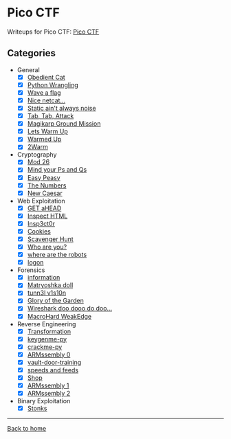 # Pico CTF
Writeups for Pico CTF: [Pico CTF](https://picoctf.org/)

## Categories
- General
  - [X] [Obedient Cat](General/Obedient%20Cat.md)
  - [X] [Python Wrangling](General/Python%20Wrangling.md)
  - [X] [Wave a flag](General/Wave%20a%20flag.md)
  - [X] [Nice netcat...](General/Nice%20netcat....md)
  - [X] [Static ain't always noise](General/Static%20ain't%20always%20noise.md)
  - [X] [Tab, Tab, Attack](General/Tab,%20Tab,%20Attack.md)
  - [X] [Magikarp Ground Mission](General/Magikarp%20Ground%20Mission.md)
  - [X] [Lets Warm Up](General/Lets%20Warm%20Up.md)
  - [X] [Warmed Up](General/Warmed%20Up.md)
  - [X] [2Warm](General/2Warm.md)
- Cryptography
  - [X] [Mod 26](Crypthography/Mod%2026.md)
  - [X] [Mind your Ps and Qs](Crypthography/Mind%20your%20Ps%20and%20Qs.md)
  - [X] [Easy Peasy](Crypthography/Easy%20Peasy.md)
  - [X] [The Numbers](Crypthography/The%20Numbers.md)
  - [X] [New Caesar](Crypthography/New%20Caesar.md)
- Web Exploitation
  - [X] [GET aHEAD](Web%20Exploitation/GET%20aHEAD.md)
  - [X] [Inspect HTML](Web%20Exploitation/Inspect%20HTML.md)
  - [X] [Insp3ct0r](Web%20Exploitation/Insp3ct0r.md)
  - [X] [Cookies](Web%20Exploitation/Cookies.md)
  - [X] [Scavenger Hunt](Web%20Exploitation/Scavenger%20Hunt.md)
  - [X] [Who are you?](Web%20Exploitation/Who%20are%20you.md)
  - [X] [where are the robots](Web%20Exploitation/where%20are%20the%20robots.md)
  - [X] [logon](Web%20Exploitation/logon.md)
- Forensics
  - [X] [information](Forensics/information.md)
  - [X] [Matryoshka doll](Forensics/Matryoshka%20doll.md)
  - [X] [tunn3l v1s10n](Forensics/tunn3l%20v1s10n.md)
  - [X] [Glory of the Garden](Forensics/Glory%20of%20the%20Garden.md)
  - [X] [Wireshark doo dooo do doo...](Forensics/Wireshark%20doo%20dooo%20do%20doo....md)
  - [X] [MacroHard WeakEdge](Forensics/MacroHard%20WeakEdge.md)
- Reverse Engineering
  - [X] [Transformation](Reverse%20Engineering/Transformation.md)
  - [X] [keygenme-py](Reverse%20Engineering/keygenme-py.md)
  - [X] [crackme-py](Reverse%20Engineering/crackme-py.md)
  - [X] [ARMssembly 0](Reverse%20Engineering/ARMssembly%200.md)
  - [X] [vault-door-training](Reverse%20Engineering/vault-door-training.md)
  - [X] [speeds and feeds](Reverse%20Engineering/speeds%20and%20feeds.md)
  - [X] [Shop](Reverse%20Engineering/Shop.md)
  - [X] [ARMssembly 1](Reverse%20Engineering/ARMssembly%201.md)
  - [X] [ARMssembly 2](Reverse%20Engineering/ARMssembly%202.md)
- Binary Exploitation
  - [X] [Stonks](Binary%20Exploitation/Stonks.md)

---
[Back to home](../../README.md)